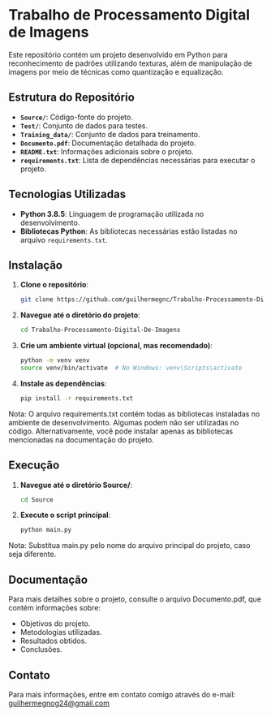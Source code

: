 # Trabalho de Processamento Digital de Imagens

Este repositório contém um projeto desenvolvido em Python para reconhecimento de padrões utilizando texturas, além de manipulação de imagens por meio de técnicas como quantização e equalização.

## Estrutura do Repositório

- **`Source/`**: Código-fonte do projeto.
- **`Test/`**: Conjunto de dados para testes.
- **`Training_data/`**: Conjunto de dados para treinamento.
- **`Documento.pdf`**: Documentação detalhada do projeto.
- **`README.txt`**: Informações adicionais sobre o projeto.
- **`requirements.txt`**: Lista de dependências necessárias para executar o projeto.

## Tecnologias Utilizadas

- **Python 3.8.5**: Linguagem de programação utilizada no desenvolvimento.
- **Bibliotecas Python**: As bibliotecas necessárias estão listadas no arquivo `requirements.txt`.

## Instalação

1. **Clone o repositório**:
   ```bash
   git clone https://github.com/guilhermegnc/Trabalho-Processamento-Digital-De-Imagens.git
2. **Navegue até o diretório do projeto**:
    ```bash
    cd Trabalho-Processamento-Digital-De-Imagens
3. **Crie um ambiente virtual (opcional, mas recomendado)**:
    ```bash
    python -m venv venv
    source venv/bin/activate  # No Windows: venv\Scripts\activate
4. **Instale as dependências**:
    ```bash
    pip install -r requirements.txt
Nota: O arquivo requirements.txt contém todas as bibliotecas instaladas no ambiente de desenvolvimento. Algumas podem não ser utilizadas no código. Alternativamente, você pode instalar apenas as bibliotecas mencionadas na documentação do projeto.

## Execução

1. **Navegue até o diretório Source/**:
    ```bash
    cd Source
2. **Execute o script principal**:
    ```bash
    python main.py
Nota: Substitua main.py pelo nome do arquivo principal do projeto, caso seja diferente.

## Documentação

Para mais detalhes sobre o projeto, consulte o arquivo Documento.pdf, que contém informações sobre:

- Objetivos do projeto.
- Metodologias utilizadas.
- Resultados obtidos.
- Conclusões.

## Contato

Para mais informações, entre em contato comigo através do e-mail: guilhermegnog24@gmail.com
